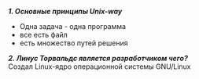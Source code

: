 ***1. Основные принципы Unix-way***
+ Одна задача - одна программа
+ все есть файл
+ есть множество путей решения

***2. Линус Торвальдс является разработчиком чего?***  
Создал Linux-ядро операционной системы GNU/Linux
